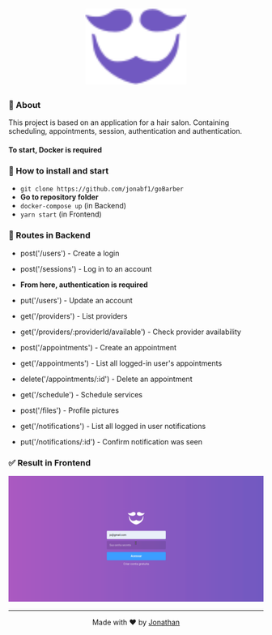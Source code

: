 <h1 align="center">
<img src="frontend/src/assets/minimal-logo.svg" width="200px">
</h1>

### :page_with_curl: About
This project is based on an application for a hair salon. Containing scheduling, appointments, session, authentication and authentication.

#### To start, **Docker** is required

### :rocket: How to install and start 
- `git clone https://github.com/jonabf1/goBarber`
- **Go to repository folder**
- `docker-compose up` (in Backend)
- `yarn start` (in Frontend)

### :page_facing_up: Routes in Backend

- post('/users') - Create a login
- post('/sessions') - Log in to an account

- **From here, authentication is required**

- put('/users') - Update an account
- get('/providers') - List providers
- get('/providers/:providerId/available') - Check provider availability
- post('/appointments') - Create an appointment
- get('/appointments') - List all logged-in user's appointments
- delete('/appointments/:id') - Delete an appointment
- get('/schedule') - Schedule services
- post('/files') - Profile pictures
- get('/notifications') - List all logged in user notifications
- put('/notifications/:id') - Confirm notification was seen    

### :white_check_mark: Result in Frontend

<p align="center">
  <img alt="" src="frontend/src/assets/barber.gif">
</p>

---

<p align="center">
Made with ♥ by <a href="https://www.linkedin.com/in/jonathan-barros-franco">Jonathan</a>
</p>
